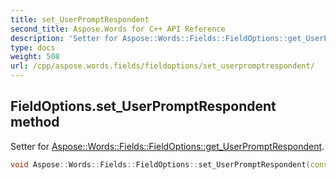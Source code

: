 ```yaml
---
title: set_UserPromptRespondent
second_title: Aspose.Words for C++ API Reference
description: 'Setter for Aspose::Words::Fields::FieldOptions::get_UserPromptRespondent.'
type: docs
weight: 508
url: /cpp/aspose.words.fields/fieldoptions/set_userpromptrespondent/
---
```

## FieldOptions.set_UserPromptRespondent method


Setter for [Aspose::Words::Fields::FieldOptions::get_UserPromptRespondent](../get_userpromptrespondent/).

```cpp
void Aspose::Words::Fields::FieldOptions::set_UserPromptRespondent(const System::SharedPtr<Aspose::Words::Fields::IFieldUserPromptRespondent> &value)
```

